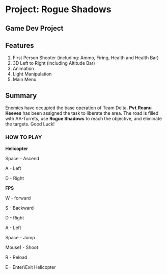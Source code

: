 # Project: **Rogue Shadows**
Game Dev Project
-----

## Features
1. First Person Shooter (including: Ammo, Firing, Health and Health Bar)
2. 3D Left to Right (including Altitude Bar)
3. Animation
4. Light Manipulation
5. Main Menu

## Summary

Enemies have occupied the base operation of Team Delta. **Pvt.Reanu Keeves** has been assigned the task to liberate the area.
The road is filled with AA-Turrets, use **Rogue Shadows** to reach the objective, and eliminate the targets.
Good Luck!

### HOW TO PLAY
**Helicopter**

Space - Ascend

A - Left

D - Right

**FPS**

W - forward

S - Backward

D - Right

A - Left

Space - Jump

Mouse1 - Shoot

R - Reload


E - Enter\Exit Helicopter

